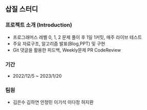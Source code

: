 ## 삽질 스터디

### 프로젝트 소개 (Introduction)

- 프로그래머스 레벨 0, 1, 2 문제 풀이 후 1일 1커밋, 매주 라이브 테스트
- 주요 자료구조, 알고리즘 발표(Blog,PPT) 및 구현
- Git 댓글을 활용한 피드백, Weekly문제 PR CodeReview

### 기간

- 2022/12/5 ~ 2023/1/20

### 팀원

- 김은수 김하연 안정민 이기석 이다정 허지환
